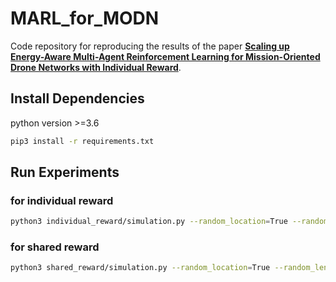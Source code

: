 # MARL_for_MODN
Code repository for reproducing the results of the paper **[Scaling up Energy-Aware Multi-Agent Reinforcement Learning for Mission-Oriented Drone Networks with Individual Reward](https://ieeexplore.ieee.org/document/10777009)**.

## Install Dependencies
  python version >=3.6
   ```bash
   pip3 install -r requirements.txt
   ```

## Run Experiments
### for individual reward
   ```bash
   python3 individual_reward/simulation.py --random_location=True --random_length=True
   ```
### for shared reward 
   ```bash
   python3 shared_reward/simulation.py --random_location=True --random_length=True
   ```
